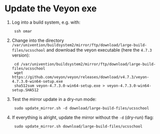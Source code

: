 # Update the Veyon exe

1. Log into a build system, e.g. with:

        ssh omar

2. Change into the directory `/var/univention/buildsystem2/mirror/ftp/download/large-build-files/ucsschool` and download the veyon executable (here the `4.7.3` version):

        cd /var/univention/buildsystem2/mirror/ftp/download/large-build-files/ucsschool
        wget https://github.com/veyon/veyon/releases/download/v4.7.3/veyon-4.7.3.0-win64-setup.exe
        sha512sum veyon-4.7.3.0-win64-setup.exe > veyon-4.7.3.0-win64-setup.SHA512

3. Test the mirror update in a dry-run mode:

        sudo update_mirror.sh -d download/large-build-files/ucsschool

4. If everything is alright, update the mirror without the `-d` (dry-run) flag:

        sudo update_mirror.sh download/large-build-files/ucsschool
